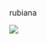 rubiana

![](https://media.tenor.com/8u_YIlXJdFAAAAAC/ronaldo-vs-north-korea-ronaldo-north-korea.gif)
